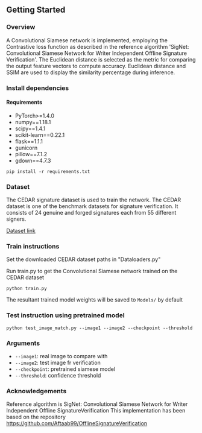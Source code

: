 ## Getting Started

### Overview
A Convolutional Siamese network is implemented, employing the Contrastive loss function as described in the reference algorithm 'SigNet: Convolutional Siamese Network for Writer Independent Offline Signature Verification'. The Euclidean distance is selected as the metric for comparing the output feature vectors to compute accuracy. Euclidean distance and SSIM are used to display the similarity percentage during inference.

### Install dependencies
#### Requirements
- PyTorch>=1.4.0
- numpy==1.18.1
- scipy==1.4.1
- scikit-learn==0.22.1
- flask==1.1.1
- gunicorn
- pillow==7.1.2
- gdown==4.7.3

```
pip install -r requirements.txt
```
### Dataset
The CEDAR signature dataset is used to train the network. The CEDAR dataset is one of the benchmark datasets for signature verification. It consists of 24 genuine and forged signatures each from 55 different signers.

[Dataset link](http://www.cedar.buffalo.edu/NIJ/data/signatures.rar)

### Train instructions

Set the downloaded CEDAR dataset paths in "Dataloaders.py"

Run train.py to get the Convolutional Siamese network trained on the CEDAR dataset

```
python train.py
```
The resultant trained model weights will be saved to `Models/` by default

### Test instruction using pretrained model
```
python test_image_match.py --image1 --image2 --checkpoint --threshold
```
### Arguments
* `--image1`: real image to compare with
* `--image2`: test image fr verification
* `--checkpoint`: pretrained siamese model
* `--threshold`: confidence threshold

### Acknowledgements
Reference algorithm is SigNet: Convolutional Siamese Network for Writer Independent Offline SignatureVerification
This implementation has been based on the repository https://github.com/Aftaab99/OfflineSignatureVerification
